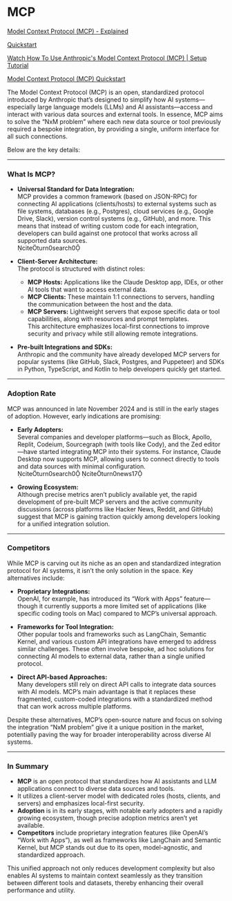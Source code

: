 # MCP

[Model Context Protocol (MCP) - Explained](https://www.youtube.com/watch?v=sahuZMMXNpI)


[Quickstart](https://modelcontextprotocol.io/quickstart)

[Watch How To Use Anthropic's Model Context Protocol (MCP) | Setup Tutorial](https://www.youtube.com/watch?v=KiNyvT02HJM)

[Model Context Protocol (MCP) Quickstart](https://glama.ai/blog/2024-11-25-model-context-protocol-quickstart)

The Model Context Protocol (MCP) is an open, standardized protocol introduced by Anthropic that’s designed to simplify how AI systems—especially large language models (LLMs) and AI assistants—access and interact with various data sources and external tools. In essence, MCP aims to solve the “NxM problem” where each new data source or tool previously required a bespoke integration, by providing a single, uniform interface for all such connections.

Below are the key details:

---

### What Is MCP?

- **Universal Standard for Data Integration:**  
  MCP provides a common framework (based on JSON-RPC) for connecting AI applications (clients/hosts) to external systems such as file systems, databases (e.g., Postgres), cloud services (e.g., Google Drive, Slack), version control systems (e.g., GitHub), and more. This means that instead of writing custom code for each integration, developers can build against one protocol that works across all supported data sources.  
  citeturn0search0

- **Client-Server Architecture:**  
  The protocol is structured with distinct roles:  
  - **MCP Hosts:** Applications like the Claude Desktop app, IDEs, or other AI tools that want to access external data.  
  - **MCP Clients:** These maintain 1:1 connections to servers, handling the communication between the host and the data.  
  - **MCP Servers:** Lightweight servers that expose specific data or tool capabilities, along with resources and prompt templates.  
  This architecture emphasizes local-first connections to improve security and privacy while still allowing remote integrations.  
  

- **Pre-built Integrations and SDKs:**  
  Anthropic and the community have already developed MCP servers for popular systems (like GitHub, Slack, Postgres, and Puppeteer) and SDKs in Python, TypeScript, and Kotlin to help developers quickly get started.  
  

---

### Adoption Rate

MCP was announced in late November 2024 and is still in the early stages of adoption. However, early indications are promising:
  
- **Early Adopters:**  
  Several companies and developer platforms—such as Block, Apollo, Replit, Codeium, Sourcegraph (with tools like Cody), and the Zed editor—have started integrating MCP into their systems. For instance, Claude Desktop now supports MCP, allowing users to connect directly to tools and data sources with minimal configuration.  
  citeturn0search0 citeturn0news17

- **Growing Ecosystem:**  
  Although precise metrics aren’t publicly available yet, the rapid development of pre-built MCP servers and the active community discussions (across platforms like Hacker News, Reddit, and GitHub) suggest that MCP is gaining traction quickly among developers looking for a unified integration solution.

---

### Competitors

While MCP is carving out its niche as an open and standardized integration protocol for AI systems, it isn’t the only solution in the space. Key alternatives include:

- **Proprietary Integrations:**  
  OpenAI, for example, has introduced its “Work with Apps” feature—though it currently supports a more limited set of applications (like specific coding tools on Mac) compared to MCP’s universal approach.
  
- **Frameworks for Tool Integration:**  
  Other popular tools and frameworks such as LangChain, Semantic Kernel, and various custom API integrations have emerged to address similar challenges. These often involve bespoke, ad hoc solutions for connecting AI models to external data, rather than a single unified protocol.

- **Direct API-based Approaches:**  
  Many developers still rely on direct API calls to integrate data sources with AI models. MCP’s main advantage is that it replaces these fragmented, custom-coded integrations with a standardized method that can work across multiple platforms.

Despite these alternatives, MCP’s open-source nature and focus on solving the integration “NxM problem” give it a unique position in the market, potentially paving the way for broader interoperability across diverse AI systems.  

---

### In Summary

- **MCP** is an open protocol that standardizes how AI assistants and LLM applications connect to diverse data sources and tools.  
- It utilizes a client-server model with dedicated roles (hosts, clients, and servers) and emphasizes local-first security.
- **Adoption** is in its early stages, with notable early adopters and a rapidly growing ecosystem, though precise adoption metrics aren’t yet available.
- **Competitors** include proprietary integration features (like OpenAI’s “Work with Apps”), as well as frameworks like LangChain and Semantic Kernel, but MCP stands out due to its open, model-agnostic, and standardized approach.

This unified approach not only reduces development complexity but also enables AI systems to maintain context seamlessly as they transition between different tools and datasets, thereby enhancing their overall performance and utility.

